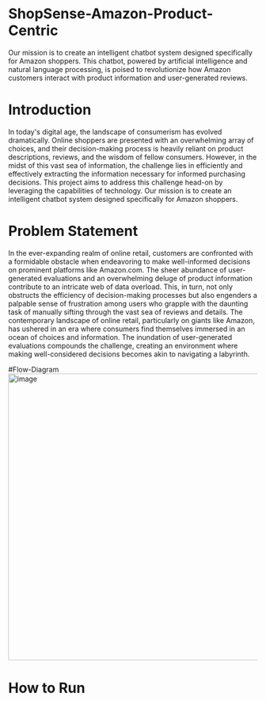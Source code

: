 # ShopSense-Amazon-Product-Centric
Our mission is to create an intelligent chatbot system designed specifically for Amazon shoppers. This chatbot, powered by artificial intelligence and natural language processing, is poised to revolutionize how Amazon customers interact with product information and user-generated reviews.

# Introduction
In today's digital age, the landscape of consumerism has evolved dramatically. Online shoppers are presented with an overwhelming array of choices, and their decision-making process is heavily reliant on product descriptions, reviews, and the wisdom of fellow consumers. However, in the midst of this vast sea of information, the challenge lies in efficiently and effectively extracting the information necessary for informed purchasing decisions. This project aims to address this challenge head-on by leveraging the capabilities of technology. Our mission is to create an intelligent chatbot system designed specifically for Amazon shoppers.

# Problem Statement 
In the ever-expanding realm of online retail, customers are confronted with a formidable obstacle when endeavoring to make well-informed decisions on prominent platforms like Amazon.com. The sheer abundance of user-generated evaluations and an overwhelming deluge of product information contribute to an intricate web of data overload. This, in turn, not only obstructs the efficiency of decision-making processes but also engenders a palpable sense of frustration among users who grapple with the daunting task of manually sifting through the vast sea of reviews and details.
The contemporary landscape of online retail, particularly on giants like Amazon, has ushered in an era where consumers find themselves immersed in an ocean of choices and information. The inundation of user-generated evaluations compounds the challenge, creating an environment where making well-considered decisions becomes akin to navigating a labyrinth.

 #Flow-Diagram
 <img width="579" alt="image" src="https://github.com/ananyasketch/ShopSense-Amazon-Product-Centric/assets/66564897/7205dcea-9c8d-4ba9-ad90-56bcb0eb47e4">


# How to Run 
